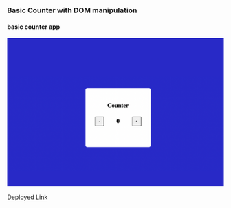 ### Basic Counter with DOM manipulation
#### basic counter app 
![](./Image/Basic_Counter.png)

[Deployed Link](https://profound-biscuit-ea8301.netlify.app/)